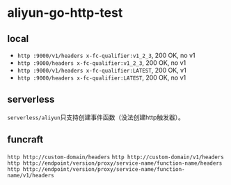 # aliyun-go-http-test

## local
- `http :9000/v1/headers x-fc-qualifier:v1_2_3`, 200 OK, no v1
- `http :9000/headers x-fc-qualifier:v1_2_3`, 200 OK, no v1
- `http :9000/v1/headers x-fc-qualifier:LATEST`, 200 OK, v1
- `http :9000/headers x-fc-qualifier:LATEST`, 200 OK, no v1

## serverless

`serverless/aliyun`只支持创建事件函数（没法创建http触发器）。

## funcraft

`http http://custom-domain/headers`
`http http://custom-domain/v1/headers`
`http http://endpoint/version/proxy/service-name/function-name/headers`
`http http://endpoint/version/proxy/service-name/function-name/v1/headers`
